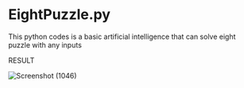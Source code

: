 # EightPuzzle.py
This python codes is a basic artificial intelligence that can solve eight puzzle with any inputs

RESULT

![Screenshot (1046)](https://user-images.githubusercontent.com/102126445/160235668-2bbf7a2d-035a-42a8-b6d0-87978692c5dd.png)

